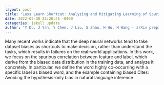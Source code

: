 ```yaml
--- 
layout: post 
title: "Less Learn Shortcut: Analyzing and Mitigating Learning of Spurious Feature-Label Correlation" 
date: 2022-05-30 22:20:45 -0400 
categories: jekyll update 
author: "Y Du, J Yan, Y Chen, J Liu, S Zhao, H Wu, H Wang - arXiv preprint arXiv , 2022" 
--- 
```

Many recent works indicate that the deep neural networks tend to take dataset biases as shortcuts to make decision, rather than understand the tasks, which results in failures on the real-world applications. In this work, we focus on the spurious correlation between feature and label, which derive from the biased data distribution in the training data, and analyze it concretely. In particular, we define the word highly co-occurring with a specific label as biased word, and the example containing biased Cites: Avoiding the hypothesis-only bias in natural language inference
